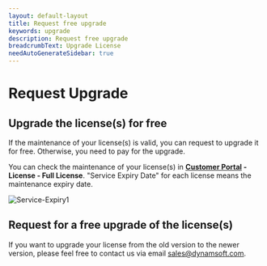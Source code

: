 ```yaml
---
layout: default-layout
title: Request free upgrade
keywords: upgrade
description: Request free upgrade
breadcrumbText: Upgrade License
needAutoGenerateSidebar: true
---
```


# Request Upgrade 

## Upgrade the license(s) for free

If the maintenance of your license(s) is valid, you can request to upgrade it for free. Otherwise, you need to pay for the upgrade.

You can check the maintenance of your license(s) in **[Customer Portal](https://www.dynamsoft.com/customer/) - License - Full License**. "Service Expiry Date" for each license means the maintenance expiry date.

![Service-Expiry1]({{site.assets}}img/Service-Expiry-1.png)

## Request for a free upgrade of the license(s)

If you want to upgrade your license from the old version to the newer version, please feel free to contact us via email <sales@dynamsoft.com>.

